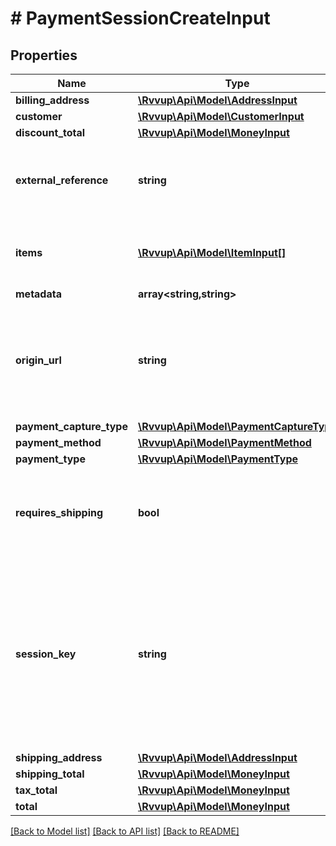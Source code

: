 # # PaymentSessionCreateInput

## Properties

Name | Type | Description | Notes
------------ | ------------- | ------------- | -------------
**billing_address** | [**\Rvvup\Api\Model\AddressInput**](AddressInput.md) |  | [optional]
**customer** | [**\Rvvup\Api\Model\CustomerInput**](CustomerInput.md) |  | [optional]
**discount_total** | [**\Rvvup\Api\Model\MoneyInput**](MoneyInput.md) |  | [optional]
**external_reference** | **string** | Your reference to identify the payment session. | [optional]
**items** | [**\Rvvup\Api\Model\ItemInput[]**](ItemInput.md) | List of items that the customer is purchasing. | [optional]
**metadata** | **array<string,string>** |  | [optional]
**origin_url** | **string** | The URL that the customer was on when the payment session was created. | [optional]
**payment_capture_type** | [**\Rvvup\Api\Model\PaymentCaptureType**](PaymentCaptureType.md) |  | [optional]
**payment_method** | [**\Rvvup\Api\Model\PaymentMethod**](PaymentMethod.md) |  |
**payment_type** | [**\Rvvup\Api\Model\PaymentType**](PaymentType.md) |  | [optional]
**requires_shipping** | **bool** | Whether the customer is required to provide a shipping address. | [optional] [default to false]
**session_key** | **string** | The unique identifier for the payment session. If the same session key has been used,                          the existing payment session will be updated with the new values. |
**shipping_address** | [**\Rvvup\Api\Model\AddressInput**](AddressInput.md) |  | [optional]
**shipping_total** | [**\Rvvup\Api\Model\MoneyInput**](MoneyInput.md) |  | [optional]
**tax_total** | [**\Rvvup\Api\Model\MoneyInput**](MoneyInput.md) |  | [optional]
**total** | [**\Rvvup\Api\Model\MoneyInput**](MoneyInput.md) |  |

[[Back to Model list]](../../README.md#models) [[Back to API list]](../../README.md#endpoints) [[Back to README]](../../README.md)
